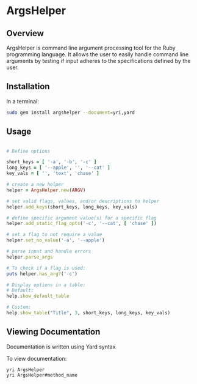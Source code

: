 # ArgsHelper

## Overview

ArgsHelper is command line argument processing tool for the Ruby programming language.
It allows the user to easily handle command line arguments by testing if input adheres
to the specifications defined by the user.

## Installation

In a terminal:
```bash
sudo gem install argshelper --document=yri,yard
```

## Usage

```ruby

# Define options

short_keys = [ '-a', '-b', '-c' ]
long_keys = [ '--apple', '', '--cat' ]
key_vals = [ '', 'text', 'chase' ]

# create a new helper
helper = ArgsHelper.new(ARGV)

# set valid flags, values, and/or descriptions to helper
helper.add_keys(short_keys, long_keys, key_vals)

# define specific argument value(s) for a specific flag
helper.add_static_flag_opts('-c', '--cat', [ 'chase' ])

# set a flag to not require a value
helper.set_no_value('-a', '--apple')

# parse input and handle errors
helper.parse_args

# To check if a flag is used:
puts helper.has_arg?('-c')

# Display options in a table:
# Default:
help.show_default_table

# Custom:
help.show_table("Title", 3, short_keys, long_keys, key_vals)
```

## Viewing Documentation

Documentation is written using Yard syntax

To view documentation:

```
yri ArgsHelper
yri ArgsHelper#method_name
```

